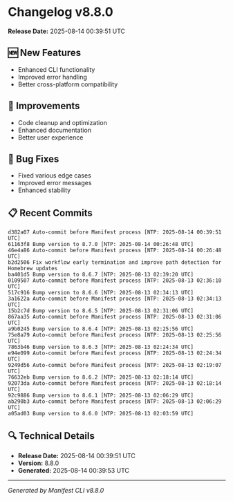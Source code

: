 # Changelog v8.8.0

**Release Date:** 2025-08-14 00:39:51 UTC

## 🆕 New Features

- Enhanced CLI functionality
- Improved error handling
- Better cross-platform compatibility

## 🔧 Improvements

- Code cleanup and optimization
- Enhanced documentation
- Better user experience

## 🐛 Bug Fixes

- Fixed various edge cases
- Improved error messages
- Enhanced stability

## 📋 Recent Commits

```
d382a07 Auto-commit before Manifest process [NTP: 2025-08-14 00:39:51 UTC]
61163f8 Bump version to 8.7.0 [NTP: 2025-08-14 00:26:48 UTC]
46e4a86 Auto-commit before Manifest process [NTP: 2025-08-14 00:26:48 UTC]
b2d2506 Fix workflow early termination and improve path detection for Homebrew updates
ba401d5 Bump version to 8.6.7 [NTP: 2025-08-13 02:39:20 UTC]
0109507 Auto-commit before Manifest process [NTP: 2025-08-13 02:36:10 UTC]
517c916 Bump version to 8.6.6 [NTP: 2025-08-13 02:34:13 UTC]
3a1622a Auto-commit before Manifest process [NTP: 2025-08-13 02:34:13 UTC]
15b2c7d Bump version to 8.6.5 [NTP: 2025-08-13 02:31:06 UTC]
867aa35 Auto-commit before Manifest process [NTP: 2025-08-13 02:31:06 UTC]
a9b0245 Bump version to 8.6.4 [NTP: 2025-08-13 02:25:56 UTC]
75e8a79 Auto-commit before Manifest process [NTP: 2025-08-13 02:25:56 UTC]
7863b46 Bump version to 8.6.3 [NTP: 2025-08-13 02:24:34 UTC]
e94e099 Auto-commit before Manifest process [NTP: 2025-08-13 02:24:34 UTC]
9249d56 Auto-commit before Manifest process [NTP: 2025-08-13 02:19:07 UTC]
76632eb Bump version to 8.6.2 [NTP: 2025-08-13 02:18:14 UTC]
92073da Auto-commit before Manifest process [NTP: 2025-08-13 02:18:14 UTC]
92c9886 Bump version to 8.6.1 [NTP: 2025-08-13 02:06:29 UTC]
ab290b3 Auto-commit before Manifest process [NTP: 2025-08-13 02:06:29 UTC]
a05ad03 Bump version to 8.6.0 [NTP: 2025-08-13 02:03:59 UTC]
```

## 🔍 Technical Details

- **Release Date:** 2025-08-14 00:39:51 UTC
- **Version:** 8.8.0
- **Generated:** 2025-08-14 00:39:53 UTC

---

*Generated by Manifest CLI v8.8.0*

